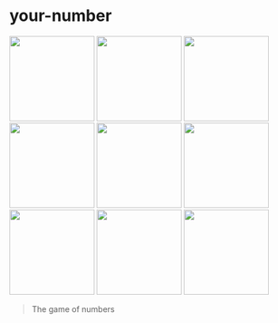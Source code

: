 # your-number



<img src="https://github.com/k4ng/your-number/blob/master/app/App_Resources/Android/drawable-xxxhdpi/icon.png" data-canonical-src="https://github.com/k4ng/your-number/blob/master/app/App_Resources/Android/drawable-xxxhdpi/icon.png" width="150" /> <img src="https://lh3.googleusercontent.com/H49AEWU9Zb2PnE4m24dFycKuV1ItvphxHTwDaOr5T6IolU2YtrIGbaRJ_Uug-0ADnA=w1869-h953-rw" data-canonical-src="https://lh3.googleusercontent.com/H49AEWU9Zb2PnE4m24dFycKuV1ItvphxHTwDaOr5T6IolU2YtrIGbaRJ_Uug-0ADnA=w1869-h953-rw" width="150" /> <img src="https://lh3.googleusercontent.com/YGgNftdd3am6pSFPP-WBwkVkfXSq3gFHONeav39GG8Rl4Aq_HU8FPTVJseUbi4whfmE=w1869-h953-rw" data-canonical-src="https://lh3.googleusercontent.com/YGgNftdd3am6pSFPP-WBwkVkfXSq3gFHONeav39GG8Rl4Aq_HU8FPTVJseUbi4whfmE=w1869-h953-rw" width="150" /> <img src="https://lh3.googleusercontent.com/2ongA1i7WFTXV6MzT8GKdqrv7eHCGku11ctrG68glyuYi7gIcgvGFnYKN0rnBaKQGWs=w1869-h953-rw" data-canonical-src="https://lh3.googleusercontent.com/2ongA1i7WFTXV6MzT8GKdqrv7eHCGku11ctrG68glyuYi7gIcgvGFnYKN0rnBaKQGWs=w1869-h953-rw" width="150" /> <img src="https://lh3.googleusercontent.com/d30s69wslA9e2qeEPhbvX3vTtmGSeVqpT8Ubm3Q2-9PFR5dZiqLu3aS9KCwLmtMF9Zk=w1869-h953-rw" data-canonical-src="https://lh3.googleusercontent.com/d30s69wslA9e2qeEPhbvX3vTtmGSeVqpT8Ubm3Q2-9PFR5dZiqLu3aS9KCwLmtMF9Zk=w1869-h953-rw" width="150" /> <img src="https://lh3.googleusercontent.com/HormyXrMMhb_8kluPmMp58l914caBpf0uBWC773sKMzbWHhKq7fpdB-PdknCx_W5kuY=w1869-h953-rw" data-canonical-src="https://lh3.googleusercontent.com/HormyXrMMhb_8kluPmMp58l914caBpf0uBWC773sKMzbWHhKq7fpdB-PdknCx_W5kuY=w1869-h953-rw" width="150" /> <img src="https://lh3.googleusercontent.com/8koesJ6QYazFpJahIqVwRfa21JuToA54Prehf5wOLwleBojYvwbQ4FFAJ63tqMn9Hw=w1869-h953-rw" data-canonical-src="https://lh3.googleusercontent.com/8koesJ6QYazFpJahIqVwRfa21JuToA54Prehf5wOLwleBojYvwbQ4FFAJ63tqMn9Hw=w1869-h953-rw" width="150" /> <img src="https://lh3.googleusercontent.com/8JfDkdHX8-u4rBRTNaV7M2D7Y2CIJjGE-anZSHs_DDW_kxWmDCx4LueC3zR05iN048Gg=w1869-h953-rw" data-canonical-src="https://lh3.googleusercontent.com/8JfDkdHX8-u4rBRTNaV7M2D7Y2CIJjGE-anZSHs_DDW_kxWmDCx4LueC3zR05iN048Gg=w1869-h953-rw" width="150" /> <img src="https://lh3.googleusercontent.com/jGlKdydeJqvKnNfw_YARNMgjGYLaH2BKk6n7gQ3efyLG8f62nRdk1ncVQaO2UATCDQ=w1869-h953-rw" data-canonical-src="https://lh3.googleusercontent.com/jGlKdydeJqvKnNfw_YARNMgjGYLaH2BKk6n7gQ3efyLG8f62nRdk1ncVQaO2UATCDQ=w1869-h953-rw" width="150" />

>The game of numbers
